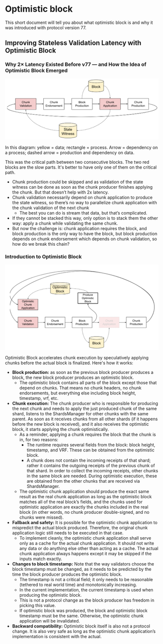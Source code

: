 # Optimistic block

This short document will tell you about what optimistic block is and why it was introduced with protocol version 77.


## Improving Stateless Validation Latency with Optimistic Block

### Why 2× Latency Existed Before v77 — and How the Idea of Optimistic Block Emerged

![image](https://raw.githubusercontent.com/near/nearcore/7f0299041e3c3c9241a8a300900ec9a8d07fd7c1/docs/images/optimistic_block_before.png)


In this diagram: yellow = data; rectangle = process. Arrow = dependency on a process; dashed arrow = production and dependency on data.

This was the critical path between two consecutive blocks. The two red blocks are the slow parts. It's better to have only one of them on the critical path.
* Chunk production could be skipped and as validation of the state witness can be done as soon as the chunk producer finishes applying the chunk. But that doesn’t help with 2x latency.
* Chunk validation necessarily depend on chunk application to produce the state witness, so there’s no way to parallelize chunk application with the chunk validation of the next chunk
  * The best you can do is stream that data, but that’s complicated.
* If they cannot be stacked this way, only option is to stack them the other way: apply a chunk while validating the same chunk.
* But now the challenge is: chunk application requires the block, and block production is the only way to have the block, but block production depends on chunk endorsement which depends on chunk validation, so how do we break this chain?

### Introduction to Optimistic Block

![image](https://raw.githubusercontent.com/near/nearcore/7f0299041e3c3c9241a8a300900ec9a8d07fd7c1/docs/images/optimistic_block_after.png)

Optimistic Block accelerates chunk execution by speculatively applying chunks before the actual block is finalized. Here's how it works:

* **Block production:** as soon as the previous block producer produces a block, the new block producer produces an optimistic block.
  * The optimistic block contains all parts of the block except those that depend on chunks. That means no chunk headers, no chunk endorsements, but everything else including block height, timestamp, vrf, etc.
* **Chunk execution:** The chunk producer who is responsible for producing the next chunk and needs to apply the just produced chunk of the same shard, listens to the ShardsManager for other chunks with the same parent. As soon as it receives chunks from all other shards (if it happens before the new block is received), and it also receives the optimistic block, it starts applying the chunk optimistically.
  * As a reminder, applying a chunk requires the block that the chunk is in, for two reasons:
    * The runtime requires several fields from the block: block height, timestamp, and VRF. These can be obtained from the optimistic block.
    * A chunk does not contain the incoming receipts of that shard; rather it contains the outgoing receipts of the previous chunk of that shard. In order to collect the incoming receipts, other chunks in the same block are needed. During optimistic execution, these are obtained from the other chunks that are received via ShardsManager.
  * The optimistic chunk application should produce the exact same result as the real chunk application as long as the optimistic block matches all of the real block’s fields, and the chunks used for optimistic application are exactly the chunks included in the real block (in other words, no chunk producer double-signed, and no chunks were missed).
* **Fallback and safety:** It is possible for the optimistic chunk application to mispredict the actual block produced. Therefore, the original chunk application logic still needs to be executed in that case.
  * To implement cleanly, the optimistic chunk application shall serve only as a cache for the actual chunk application. It should not write any data or do anything else other than acting as a cache. The actual chunk application always happens except it may be skipped if the inputs match exactly.
* **Changes to block timestamp:** Note that the way validators choose the block timestamp must be changed, as it needs to be predicted by the time the block producer produces the optimistic block.
  * The timestamp is not a critical field; it only needs to be reasonable (tethered to real world time) and monotonically increasing.
  * In the current implementation, the current timestamp is used when producing the optimistic block.
  * This is not a protocol change as the block producer has freedom in picking this value.
  * If optimistic block was produced, the block and optimistic block timestamp must be the same. Otherwise, the optimistic chunk application will be invalidated. 
* **Backward compatibility:** Optimistic block itself is also not a protocol change. It is also very safe as long as the optimistic chunk application’s implementation is consistent with the actual.
